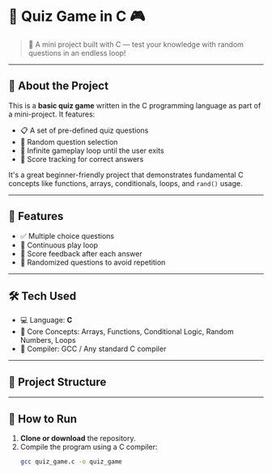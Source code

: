 # 🧠 Quiz Game in C 🎮

> 🎯 A mini project built with C — test your knowledge with random questions in an endless loop!

---

## 📘 About the Project

This is a **basic quiz game** written in the C programming language as part of a mini-project. It features:

- 📋 A set of pre-defined quiz questions
- 🎲 Random question selection
- 🔁 Infinite gameplay loop until the user exits
- 🧮 Score tracking for correct answers

It's a great beginner-friendly project that demonstrates fundamental C concepts like functions, arrays, conditionals, loops, and `rand()` usage.

---

## 🚀 Features

- ✅ Multiple choice questions
- 🔁 Continuous play loop
- 🎯 Score feedback after each answer
- 🧠 Randomized questions to avoid repetition

---

## 🛠️ Tech Used

- 💻 Language: **C**
- 🧮 Core Concepts: Arrays, Functions, Conditional Logic, Random Numbers, Loops
- 🧰 Compiler: GCC / Any standard C compiler

---

## 📂 Project Structure


---

## 🧪 How to Run

1. **Clone or download** the repository.
2. Compile the program using a C compiler:
   ```bash
   gcc quiz_game.c -o quiz_game
